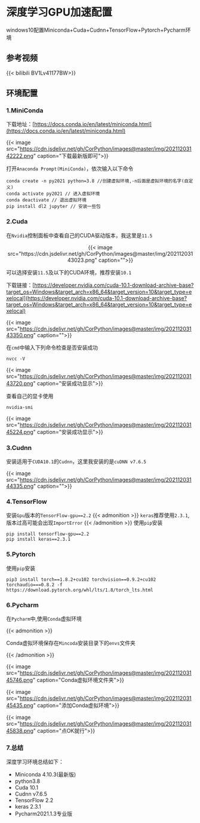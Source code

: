 # 深度学习GPU加速配置


windows10配置Miniconda+Cuda+Cudnn+TensorFlow+Pytorch+Pycharm环境
<!--more-->

## 参考视频

{{< bilibili BV1Lv41177BW>}}

## 环境配置

### 1.MiniConda

下载地址：[https://docs.conda.io/en/latest/miniconda.html](https://docs.conda.io/en/latest/miniconda.html)

{{< image src="https://cdn.jsdelivr.net/gh/CorPython/images@master/img/20211203142222.png" caption="下载最新版即可">}}

打开`Anaconda Prompt(MiniConda)`，依次输入以下命令

```shell
conda create -n py2021 python=3.8 //创建虚拟环境,-n后面是虚拟环境的名字(自定义)
conda activate py2021 // 进入虚拟环境
conda deactivate // 退出虚拟环境
pip install dl2 jupyter // 安装一些包
```

### 2.Cuda

在`Nvidia`控制面板中查看自己的CUDA驱动版本，我这里是`11.5`

<center>{{< image src="https://cdn.jsdelivr.net/gh/CorPython/images@master/img/20211203143023.png" caption="">}}</center>

可以选择安装`11.5`及以下的CUDA环境，推荐安装`10.1`

下载链接：[https://developer.nvidia.com/cuda-10.1-download-archive-base?target_os=Windows&target_arch=x86_64&target_version=10&target_type=exelocal](https://developer.nvidia.com/cuda-10.1-download-archive-base?target_os=Windows&target_arch=x86_64&target_version=10&target_type=exelocal)

{{< image src="https://cdn.jsdelivr.net/gh/CorPython/images@master/img/20211203143350.png" caption="">}}

在`cmd`中输入下列命令检查是否安装成功

```shell
nvcc -V
```

{{< image src="https://cdn.jsdelivr.net/gh/CorPython/images@master/img/20211203143720.png" caption="安装成功显示">}}

查看自己的显卡使用

```shell
nvidia-smi
```

{{< image src="https://cdn.jsdelivr.net/gh/CorPython/images@master/img/20211203145224.png" caption="安装成功显示">}}

### 3.Cudnn

安装适用于`CUDA10.1`的`Cudnn`，这里我安装的是`cuDNN v7.6.5`

{{< image src="https://cdn.jsdelivr.net/gh/CorPython/images@master/img/20211203144335.png" caption="">}}

### 4.TensorFlow

安装`Gpu`版本的`TensorFlow-gpu==2.2`
{{< admonition >}}
`keras`推荐使用`2.3.1`,版本过高可能会出现`ImportError`
{{< /admonition >}}
使用`pip`安装
```shell
pip install tensorflow-gpu==2.2
pip install keras==2.3.1
```

### 5.Pytorch

使用`pip`安装

```
pip3 install torch==1.8.2+cu102 torchvision==0.9.2+cu102 torchaudio===0.8.2 -f https://download.pytorch.org/whl/lts/1.8/torch_lts.html
```

### 6.Pycharm

在`Pycharm`中,使用`Conda`虚拟环境

{{< admonition >}}

Conda虚拟环境保存在`Mincoda`安装目录下的`envs`文件夹

{{< /admonition >}}

{{< image src="https://cdn.jsdelivr.net/gh/CorPython/images@master/img/20211203145746.png" caption="Conda虚拟环境文件夹">}}

{{< image src="https://cdn.jsdelivr.net/gh/CorPython/images@master/img/20211203145435.png" caption="添加Conda虚拟环境">}}

{{< image src="https://cdn.jsdelivr.net/gh/CorPython/images@master/img/20211203145838.png" caption="点OK就行">}}

### 7.总结

深度学习环境总结如下：

- Miniconda 4.10.3(最新版)
- python3.8
- Cuda 10.1
- Cudnn v7.6.5
- TensorFlow 2.2
- keras 2.3.1
- Pycharm2021.1.3专业版


